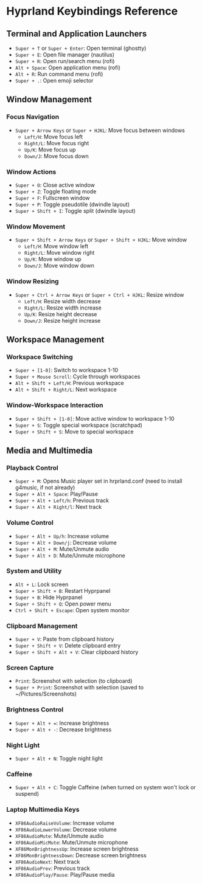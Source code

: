 # Hyprland Keybindings Reference

## Terminal and Application Launchers
- `Super + T` or `Super + Enter`: Open terminal (ghostty)
- `Super + E`: Open file manager (nautilus)
- `Super + R`: Open run/search menu (rofi)
- `Alt + Space`: Open application menu (rofi)
- `Alt + R`: Run command menu (rofi)
- `Super + .`: Open emoji selector

## Window Management
### Focus Navigation
- `Super + Arrow Keys` or `Super + HJKL`: Move focus between windows
  - `Left/H`: Move focus left
  - `Right/L`: Move focus right
  - `Up/K`: Move focus up
  - `Down/J`: Move focus down

### Window Actions
- `Super + O`: Close active window
- `Super + Z`: Toggle floating mode
- `Super + F`: Fullscreen window
- `Super + P`: Toggle pseudotile (dwindle layout)
- `Super + Shift + I`: Toggle split (dwindle layout)

### Window Movement
- `Super + Shift + Arrow Keys` or `Super + Shift + HJKL`: Move window
  - `Left/H`: Move window left
  - `Right/L`: Move window right
  - `Up/K`: Move window up
  - `Down/J`: Move window down

### Window Resizing
- `Super + Ctrl + Arrow Keys` or `Super + Ctrl + HJKL`: Resize window
  - `Left/H`: Resize width decrease
  - `Right/L`: Resize width increase
  - `Up/K`: Resize height decrease
  - `Down/J`: Resize height increase

## Workspace Management
### Workspace Switching
- `Super + [1-0]`: Switch to workspace 1-10
- `Super + Mouse Scroll`: Cycle through workspaces
- `Alt + Shift + Left/H`: Previous workspace
- `Alt + Shift + Right/L`: Next workspace

### Window-Workspace Interaction
- `Super + Shift + [1-0]`: Move active window to workspace 1-10
- `Super + S`: Toggle special workspace (scratchpad)
- `Super + Shift + S`: Move to special workspace

## Media and Multimedia
### Playback Control
- `Super + M`: Opens Music player set in hrprland.conf (need to install g4music, if not already)
- `Super + Alt + Space`: Play/Pause
- `Super + Alt + Left/h`: Previous track
- `Super + Alt + Right/l`: Next track

### Volume Control
- `Super + Alt + Up/h`: Increase volume
- `Super + Alt + Down/j`: Decrease volume
- `Super + Alt + M`: Mute/Unmute audio
- `Super + Alt + D`: Mute/Unmute microphone

### System and Utility
- `Alt + L`: Lock screen
- `Super + Shift + B`: Restart Hyprpanel
- `Super + B`: Hide Hyprpanel 
- `Super + Shift + Q`: Open power menu
- `Ctrl + Shift + Escape`: Open system monitor

### Clipboard Management
- `Super + V`: Paste from clipboard history
- `Super + Shift + V`: Delete clipboard entry
- `Super + Shift + Alt + V`: Clear clipboard history

### Screen Capture
- `Print`: Screenshot with selection (to clipboard)
- `Super + Print`: Screenshot with selection (saved to ~/Pictures/Screenshots)

### Brightness Control
- `Super + Alt + =`: Increase brightness
- `Super + Alt + -`: Decrease brightness

### Night Light
- `Super + Alt + N`: Toggle night light

### Caffeine
- `Super + Alt + C`: Toggle Caffeine (when turned on system won't lock or suspend)

### Laptop Multimedia Keys
- `XF86AudioRaiseVolume`: Increase volume
- `XF86AudioLowerVolume`: Decrease volume
- `XF86AudioMute`: Mute/Unmute audio
- `XF86AudioMicMute`: Mute/Unmute microphone
- `XF86MonBrightnessUp`: Increase screen brightness
- `XF86MonBrightnessDown`: Decrease screen brightness
- `XF86AudioNext`: Next track
- `XF86AudioPrev`: Previous track
- `XF86AudioPlay/Pause`: Play/Pause media
